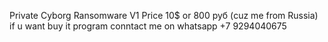 Private Cyborg Ransomware V1 Price 10$ or 800 руб (cuz me from Russia) if u want buy it program conntact me on whatsapp +7 9294040675
